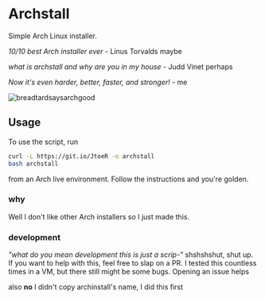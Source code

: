 # Archstall
Simple Arch Linux installer.

*10/10 best Arch installer ever* - Linus Torvalds maybe

*what is archstall and why are you in my house* - Judd Vinet perhaps 

*Now it's even harder, better, faster, and stronger!* - me

![breadtardsaysarchgood](https://media.discordapp.net/attachments/707186991372042240/923895011593048064/archstallgood.png)

## Usage
To use the script, run 

```bash
curl -L https://git.io/JtoeR -o archstall
bash archstall
```

from an Arch live environment. Follow the instructions and you're golden.

### why
Well I don't like other Arch installers so I just made this.

### development
*"what do you mean development this is just a scrip-"* shshshshut, shut up. If you want to help with this, feel free to slap on a PR. I tested this countless times in a VM, but there still might be some bugs. Opening an issue helps

also **no** I didn't copy archinstall's name, I did this first
